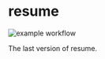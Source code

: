 # resume
![example workflow](https://github.com/kuihao/resume/actions/workflows/main/badge.svg)

The last version of resume.
